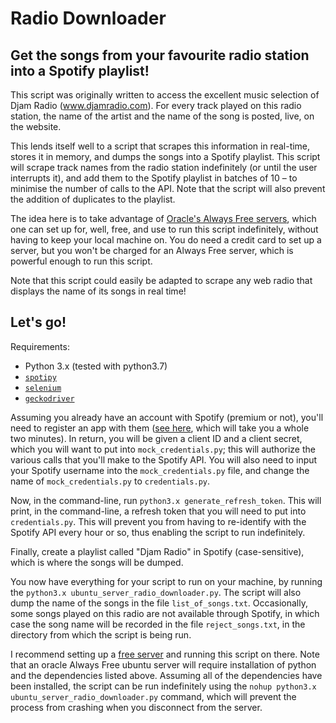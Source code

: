 # Radio Downloader
## Get the songs from your favourite radio station into a Spotify playlist! 

This script was originally written to access the excellent music selection of Djam Radio (www.djamradio.com). For every track played on this radio station, the name of the artist and the name of the song is posted, live, on the website.

This lends itself well to a script that scrapes this information in real-time, stores it in memory, and dumps the songs into a Spotify playlist. This script will scrape track names from the radio station indefinitely (or until the user interrupts it), and add them to the Spotify playlist in batches of 10 – to minimise the number of calls to the API. Note that the script will also prevent the addition of duplicates to the playlist.

The idea here is to take advantage of [Oracle's Always Free servers](https://www.oracle.com/cloud/free/#always-free), which one can set up for, well, free, and use to run this script indefinitely, without having to keep your local machine on. You do need a credit card to set up a server, but you won't be charged for an Always Free server, which is powerful enough to run this script.

Note that this script could easily be adapted to scrape any web radio that displays the name of its songs in real time! 

## Let's go! 

Requirements: 
* Python 3.x (tested with python3.7)
* [`spotipy`](https://spotipy.readthedocs.io/en/2.9.0/)
* [`selenium`](https://pypi.org/project/selenium/)
* [`geckodriver`](https://github.com/mozilla/geckodriver/releases)

Assuming you already have an account with Spotify (premium or not), you'll need to register an app with them ([see here](https://developer.spotify.com/dashboard/applications), which will take you a whole two minutes). In return, you will be given a client ID and a client secret, which you will want to put into `mock_credentials.py`; this will authorize the various calls that you'll make to the Spotify API. You will also need to input your Spotify username into the `mock_credentials.py` file, and change the name of `mock_credentials.py` to `credentials.py`.

Now, in the command-line, run `python3.x generate_refresh_token`. This will print, in the command-line, a refresh token that you will need to put into `credentials.py`. This will prevent you from having to re-identify with the Spotify API every hour or so, thus enabling the script to run indefinitely.

Finally, create a playlist called "Djam Radio" in Spotify (case-sensitive), which is where the songs will be dumped.

You now have everything for your script to run on your machine, by running the `python3.x ubuntu_server_radio_downloader.py`. The script will also dump the name of the songs in the file `list_of_songs.txt`. Occasionally, some songs played on this radio are not available through Spotify, in which case the song name will be recorded in the file `reject_songs.txt`, in the directory from which the script is being run.

I recommend setting up a [free server](https://www.oracle.com/cloud/free/#always-free) and running this script on there. Note that an oracle Always Free ubuntu server will require installation of python and the dependencies listed above. Assuming all of the dependencies have been installed, the script can be run indefinitely using the `nohup python3.x ubuntu_server_radio_downloader.py` command, which will prevent the process from crashing when you disconnect from the server.





